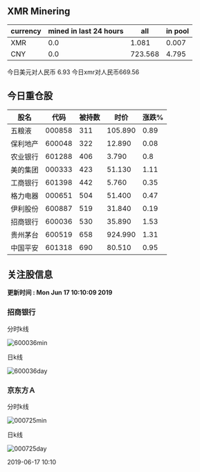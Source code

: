 ## XMR Minering

|currency|mined in last 24 hours|all|in pool|
|---|---|---|---|
|XMR|0.0|1.081|0.007|
|CNY|0.0|723.568|4.795|

今日美元对人民币 6.93	今日xmr对人民币669.56


## 今日重仓股 

|股名|代码|被持数|时价|涨跌%|
|---|---|---|---|---|
|五粮液|000858|311|105.890|0.89|
|保利地产|600048|322|12.890|0.08|
|农业银行|601288|406|3.790|0.8|
|美的集团|000333|423|51.130|1.11|
|工商银行|601398|442|5.760|0.35|
|格力电器|000651|504|51.400|0.47|
|伊利股份|600887|519|31.840|0.19|
|招商银行|600036|530|35.890|1.53|
|贵州茅台|600519|658|924.990|1.31|
|中国平安|601318|690|80.510|0.95|

## 关注股信息
**更新时间 : Mon Jun 17 10:10:09 2019**
### 招商银行 
分时k线

![600036min](http://image.sinajs.cn/newchart/min/n/sh600036.gif)

日k线

![600036day](http://image.sinajs.cn/newchart/daily/n/sh600036.gif)

### 京东方Ａ 
分时k线

![000725min](http://image.sinajs.cn/newchart/min/n/sz000725.gif)

日k线

![000725day](http://image.sinajs.cn/newchart/daily/n/sz000725.gif)

2019-06-17 10:10